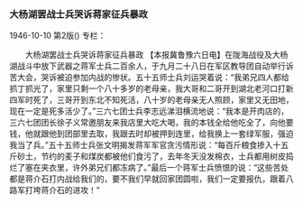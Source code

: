 ### 大杨湖罢战士兵哭诉蒋家征兵暴政

1946-10-10
第2版()
专栏：

　　大杨湖罢战士兵哭诉蒋家征兵暴政
    【本报冀鲁豫六日电】在陇海战役及大杨湖战斗中放下武器之蒋军士兵二百余人，于九月二十八日在军区教导团自动举行诉苦大会，哭诉被迫参加内战的惨状。五十五师士兵刘运哭着说：“我弟兄四人都给抓丁抓光了，家里只剩一个八十多岁的老母亲，我大哥和二哥开到湖北老河口打新四军时死了，三哥开到东北不知死活，八十岁的老母亲无人照顾，家里又无田地，现在一定是死多活少了。”三六七团士兵李志远涕泪横流地说：“我本是开肉店的，三六七团团长徐子义常邀朋友来我店里大吃大喝，我的本钱全给他吃全了，向他要钱，他就跟他到团部里去取，我跟去时却被押到连里，给我换上一套绿军服，强迫我当了兵。”五十五师士兵张文明揭发蒋军军官贪污情形说：“每百斤粮食掺入十五斤砂土，节约的麦子和煤炭都被他们食污了，去年冬天没发棉衣，士兵都用树皮捣烂了塞在夹衣里，许外弟兄们都冻病了。”最后一个蒋军士兵愤恨的说：“这些苦处都是蒋介石打内战给我们的，要不我们早就回家团圆啦，我们一定要报仇，跟着八路军打垮蒋介石的进攻！”
